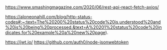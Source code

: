 https://www.smashingmagazine.com/2020/06/rest-api-react-fetch-axios/

https://aloneonahill.com/blog/http-status-codes#:~:text=The%20200%20status%20code%20is,understood%20and%20is%20being%20processed.&text=A%20201%20status%20code%20indicates,for%20example%20a%20new%20page).

https://jwt.io/
https://github.com/auth0/node-jsonwebtoken